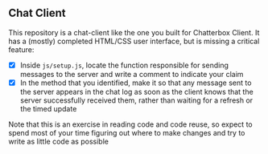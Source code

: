 ## Chat Client

This repository is a chat-client like the one you built for Chatterbox Client. It has a (mostly) completed HTML/CSS user interface, but is missing a critical feature:

* [X] Inside `js/setup.js`, locate the function responsible for sending messages to the server and write a comment to indicate your claim
* [X] In the method that you identified, make it so that any message sent to the server appears in the chat log as soon as the client knows that the server successfully received them, rather than waiting for a refresh or the timed update

Note that this is an exercise in reading code and code reuse, so expect to spend most of your time figuring out where to make changes and try to write as little code as possible
